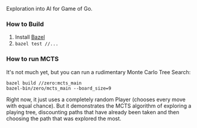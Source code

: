 Exploration into AI for Game of Go.

### How to Build

1. Install [Bazel](https://www.bazel.build/)
2. `bazel test //...`

### How to run MCTS

It's not much yet, but you can run a rudimentary Monte Carlo Tree Search:

   ```
   bazel build //zero:mcts_main
   bazel-bin/zero/mcts_main --board_size=9
   ```

Right now, it just uses a completely random Player (chooses every move with
equal chance). But it demonstrates the MCTS algorithm of exploring a playing
tree, discounting paths that have already been taken and then choosing the
path that was explored the most.
